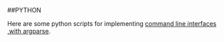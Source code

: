 ##PYTHON

Here are some python scripts for implementing [command line interfaces ,with argparse](https://realpython.com/command-line-interfaces-python-argparse/). 
